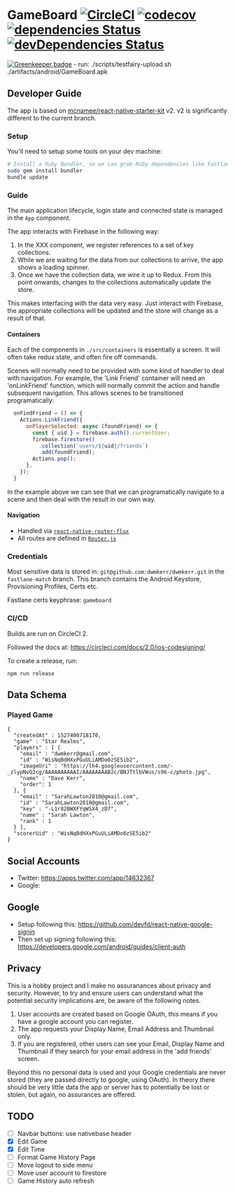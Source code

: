 # GameBoard [![CircleCI](https://circleci.com/gh/dwmkerr/gameboard.svg?style=shield)](https://circleci.com/gh/dwmkerr/gameboard) [![codecov](https://codecov.io/gh/dwmkerr/gameboard/branch/master/graph/badge.svg)](https://codecov.io/gh/dwmkerr/gameboard) [![dependencies Status](https://david-dm.org/dwmkerr/gameboard/status.svg)](https://david-dm.org/dwmkerr/gameboard) [![devDependencies Status](https://david-dm.org/dwmkerr/gameboard/dev-status.svg)](https://david-dm.org/dwmkerr/gameboard?type=dev)

[![Greenkeeper badge](https://badges.greenkeeper.io/dwmkerr/gameboard.svg)](https://greenkeeper.io/)
      - run: ./scripts/testfairy-upload.sh ./artifacts/android/GameBoard.apk

## Developer Guide

The app is based on [mcnamee/react-native-starter-kit](https://github.com/mcnamee/react-native-starter-kit) v2. v2 is significantly different to the current branch.
### Setup

You'll need to setup some tools on your dev machine:

```bash
# Install a Ruby Bundler, so we can grab Ruby dependencies like Fastlane.
sudo gem install bundler
bundle update
```

### Guide

The main application lifecycle, login state and connected state is managed in the `App` component.

The app interacts with Firebase in the following way:

1. In the XXX component, we register references to a set of key collections.
2. While we are waiting for the data from our collections to arrive, the app shows a loading spinner.
3. Once we have the collection data, we wire it up to Redux. From this point onwards, changes to the collections automatically update the store.

This makes interfacing with the data very easy. Just interact with Firebase, the appropriate collections will be updated and the store will change as a result of that.

#### Containers

Each of the components in `./src/containers` is essentially a screen. It will often take redux state, and often fire off commands.

Scenes will normally need to be provided with some kind of handler to deal with navigation. For example, the 'Link Friend' container will need an 'onLinkFriend' function, which will normally commit the action and handle subsequent navigation. This allows scenes to be transitioned programatically:

```js
  onFindFriend = () => {
    Actions.LinkFriend({
      onPlayerSelected: async (foundFriend) => {
        const { uid } = firebase.auth().currentUser;
        firebase.firestore()
          .collection(`users/${uid}/friends`)
          .add(foundFriend);
        Actions.pop();
      },
    });
  }
```

In the example above we can see that we can programatically navigate to a scene and then deal with the result in our own way.

#### Navigation

- Handled via [`react-native-router-flux`](https://github.com/aksonov/react-native-router-flux)
- All routes are defined in [`Router.js`](./src/Router.js)

### Credentials

Most sensitive data is stored in: `git@github.com:dwmkerr/dwmkerr.git` in the `fastlane-match` branch. This branch contains the Android Keystore, Provisioning Profiles, Certs etc.

Fastlane certs keyphrase: `gameboard`

### CI/CD

Builds are run on CircleCI 2.

Followed the docs at: https://circleci.com/docs/2.0/ios-codesigning/

To create a release, run:

```
npm run release
```

## Data Schema

### Played Game

```
{
  "createdAt" : 1527400718170,
  "game" : "Star Realms",
  "players" : [ {
    "email" : "dwmkerr@gmail.com",
    "id" : "WisNqBdHXxPGuULiAMDo0zSE5ib2",
    "imageUri" : "https://lh4.googleusercontent.com/-_zlypNvQ2cg/AAAAAAAAAAI/AAAAAAAAB2c/BNJTtlbVWus/s96-c/photo.jpg",
    "name" : "Dave Kerr",
    "order": 1
  }, {
    "email" : "SarahLawton2010@gmail.com",
    "id" : "SarahLawton2010@gmail.com",
    "key" : "-L1r82BWXFYqWSX4_zD7",
    "name" : "Sarah Lawton",
    "rank" : 1
  } ],
  "scorerUid" : "WisNqBdHXxPGuULiAMDo0zSE5ib2"
}
```

## Social Accounts

- Twitter: https://apps.twitter.com/app/14632367
- Google:  

## Google

- Setup following this: https://github.com/devfd/react-native-google-signin
- Then set up signing following this: https://developers.google.com/android/guides/client-auth

## Privacy

This is a hobby project and I make no assuranances about privacy and security. However, to try and ensure users can understand what the potential security implications are, be aware of the following notes.

1. User accounts are created based on Google OAuth, this means if you have a google account you can register.
2. The app requests your Display Name, Email Address and Thumbnail only.
3. If you are registered, other users can see your Email, Display Name and Thumbnail if they search for your email address in the 'add friends' screen.

Beyond this no personal data is used and your Google credentials are never stored (they are passed directly to google, using OAuth). In theory there should be very little data the app or server has to potentially be lost or stolen, but again, no assurances are offered.

## TODO

- [ ] Navbar buttons: use nativebase header
- [X] Edit Game
- [X] Edit Time
- [ ] Format Game History Page
- [ ] Move logout to side menu
- [ ] Move user account to firestore
- [ ] Game History auto refresh

